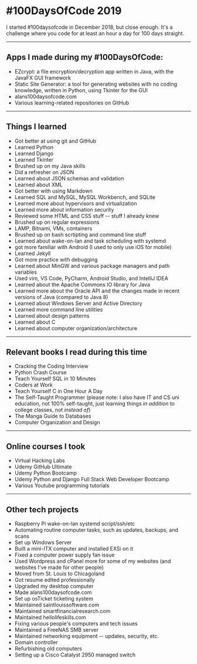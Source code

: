 # #100DaysOfCode 2019

I started #100daysofcode in December 2018, but close enough. It's a challenge where you code for at least an hour a day for 100 days straight.

---

## Apps I made during my #100DaysOfCode:

- EZcrypt: a file encryption/decryption app written in Java, with the JavaFX GUI framework
- Static Site Generator: a tool for generating websites with no coding knowledge, written in Python, using Tkinter for the GUI
- alans100daysofcode.com
- Various learning-related repositories on GitHub

---

## Things I learned

- Got better at using git and GitHub
- Learned Python
- Learned Django
- Learned Tkinter
- Brushed up on my Java skills
- Did a refresher on JSON
- Learned about JSON schemas and validation
- Learned about XML
- Got better with using Markdown
- Learned SQL and MySQL, MySQL Workbench, and SQLite
- Learned more about hypervisors and virtualization
- Learned more about information security
- Reviewed some HTML and CSS stuff -- stuff I already knew
- Brushed up on regular expressions
- LAMP, Bitnami, VMs, containers
- Brushed up on bash scrtipting and command line stuff
- Learned about wake-on-lan and task scheduling with systemd
- got more familiar with Android (I used to only use iOS for mobile)
- Learned Jekyll
- Got more practice with debugging
- Learned about MinGW and various package managers and path variables
- Used vim, VS Code, PyCharm, Android Studio, and IntelliJ IDEA
- Learned about the Apache Commons IO library for Java
- Learned more about the Oracle API and the changes made in recent versions of Java (compared to Java 8)
- Learned about Windows Server and Active Directory
- Learned more command line utilities
- Learned about design patterns
- Learned about C
- Learned about computer organization/architecture

---

## Relevant books I read during this time

- Cracking the Coding Interview
- Python Crash Course
- Teach Yourself SQL in 10 Minutes
- Coders at Work
- Teach Yourself C in One Hour A Day
- The Self-Taught Programmer (please note: I also have IT and CS uni education, not 100% self-taught, just learning things *in addition* to college classes, not *instead of*)
- The Manga Guide to Databases
- Computer Organization and Design

---

## Online courses I took

- Virtual Hacking Labs
- Udemy GitHub Ultimate
- Udemy Python Bootcamp
- Udemy Python and Django Full Stack Web Developer Bootcamp
- Various Youtube programming tutorials

---

## Other tech projects

- Raspberry Pi wake-on-lan systemd script/ssh/etc
- Automating routine computer tasks, such as updates, backups, and scans
- Set up Windows Server
- Built a mini-ITX computer and installed EXSi on it
- Fixed a computer power supply fan issue
- Used Wordpress and cPanel more for some of my websites (and websites I've made for other people)
- Moved from St. Louis to Chicagoland
- Got resume edited professionally
- Upgraded my desktop computer
- Made alans100daysofcode.com
- Set up osTicket ticketing system
- Maintained saintlouissoftware.com
- Maintained smartfinancialresearch.com
- Maintained hellolifeskills.com
- Fixing various people's computers and tech issues
- Maintained a FreeNAS SMB server
- Maintained networking equipment -- updates, security, etc.
- Domain controller
- Refurbishing old computers
- Setting up a Cisco Catalyst 2950 managed switch
